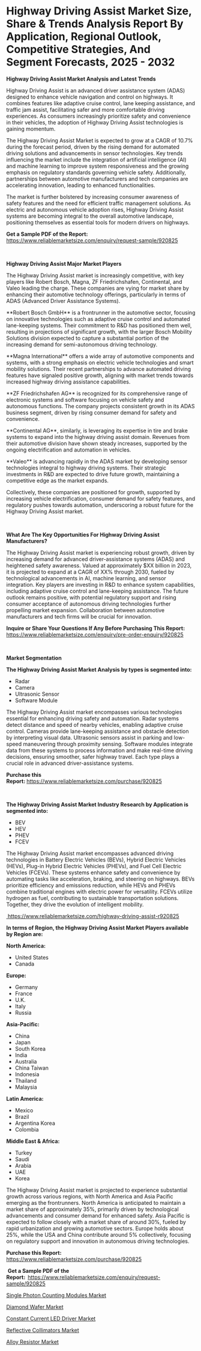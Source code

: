 <p><h1>Highway Driving Assist Market Size, Share & Trends Analysis Report By Application, Regional Outlook, Competitive Strategies, And Segment Forecasts, 2025 - 2032</h1></p><p><strong>Highway Driving Assist Market Analysis and Latest Trends</strong></p>
<p><p>Highway Driving Assist is an advanced driver assistance system (ADAS) designed to enhance vehicle navigation and control on highways. It combines features like adaptive cruise control, lane keeping assistance, and traffic jam assist, facilitating safer and more comfortable driving experiences. As consumers increasingly prioritize safety and convenience in their vehicles, the adoption of Highway Driving Assist technologies is gaining momentum.</p><p>The Highway Driving Assist Market is expected to grow at a CAGR of 10.7% during the forecast period, driven by the rising demand for automated driving solutions and advancements in sensor technologies. Key trends influencing the market include the integration of artificial intelligence (AI) and machine learning to improve system responsiveness and the growing emphasis on regulatory standards governing vehicle safety. Additionally, partnerships between automotive manufacturers and tech companies are accelerating innovation, leading to enhanced functionalities.</p><p>The market is further bolstered by increasing consumer awareness of safety features and the need for efficient traffic management solutions. As electric and autonomous vehicle adoption rises, Highway Driving Assist systems are becoming integral to the overall automotive landscape, positioning themselves as essential tools for modern drivers on highways.</p></p>
<p><strong>Get a Sample PDF of the Report:&nbsp;</strong> <a href="https://www.reliablemarketsize.com/enquiry/request-sample/920825?utm_campaign=3185&utm_medium=2&utm_source=Github&utm_content=ia&utm_term=07032025&utm_id=highway-driving-assist">https://www.reliablemarketsize.com/enquiry/request-sample/920825</a></p>
<p>&nbsp;</p>
<p><strong>Highway Driving Assist Major Market Players</strong></p>
<p><p>The Highway Driving Assist market is increasingly competitive, with key players like Robert Bosch, Magna, ZF Friedrichshafen, Continental, and Valeo leading the charge. These companies are vying for market share by enhancing their automotive technology offerings, particularly in terms of ADAS (Advanced Driver Assistance Systems).</p><p>**Robert Bosch GmbH** is a frontrunner in the automotive sector, focusing on innovative technologies such as adaptive cruise control and automated lane-keeping systems. Their commitment to R&D has positioned them well, resulting in projections of significant growth, with the larger Bosch Mobility Solutions division expected to capture a substantial portion of the increasing demand for semi-autonomous driving technology.</p><p>**Magna International** offers a wide array of automotive components and systems, with a strong emphasis on electric vehicle technologies and smart mobility solutions. Their recent partnerships to advance automated driving features have signaled positive growth, aligning with market trends towards increased highway driving assistance capabilities.</p><p>**ZF Friedrichshafen AG** is recognized for its comprehensive range of electronic systems and software focusing on vehicle safety and autonomous functions. The company projects consistent growth in its ADAS business segment, driven by rising consumer demand for safety and convenience.</p><p>**Continental AG**, similarly, is leveraging its expertise in tire and brake systems to expand into the highway driving assist domain. Revenues from their automotive division have shown steady increases, supported by the ongoing electrification and automation in vehicles.</p><p>**Valeo** is advancing rapidly in the ADAS market by developing sensor technologies integral to highway driving systems. Their strategic investments in R&D are expected to drive future growth, maintaining a competitive edge as the market expands.</p><p>Collectively, these companies are positioned for growth, supported by increasing vehicle electrification, consumer demand for safety features, and regulatory pushes towards automation, underscoring a robust future for the Highway Driving Assist market.</p></p>
<p>&nbsp;</p>
<p><strong>What Are The Key Opportunities For Highway Driving Assist Manufacturers?</strong></p>
<p><p>The Highway Driving Assist market is experiencing robust growth, driven by increasing demand for advanced driver-assistance systems (ADAS) and heightened safety awareness. Valued at approximately $XX billion in 2023, it is projected to expand at a CAGR of XX% through 2030, fueled by technological advancements in AI, machine learning, and sensor integration. Key players are investing in R&D to enhance system capabilities, including adaptive cruise control and lane-keeping assistance. The future outlook remains positive, with potential regulatory support and rising consumer acceptance of autonomous driving technologies further propelling market expansion. Collaboration between automotive manufacturers and tech firms will be crucial for innovation.</p></p>
<p><strong>Inquire or Share Your Questions If Any Before Purchasing This Report:</strong> <a href="https://www.reliablemarketsize.com/enquiry/pre-order-enquiry/920825?utm_campaign=3185&utm_medium=2&utm_source=Github&utm_content=ia&utm_term=07032025&utm_id=highway-driving-assist">https://www.reliablemarketsize.com/enquiry/pre-order-enquiry/920825</a></p>
<p>&nbsp;</p>
<p><strong>Market Segmentation</strong></p>
<p><strong>The Highway Driving Assist Market Analysis by types is segmented into:</strong></p>
<p><ul><li>Radar</li><li>Camera</li><li>Ultrasonic Sensor</li><li>Software Module</li></ul></p>
<p><p>The Highway Driving Assist market encompasses various technologies essential for enhancing driving safety and automation. Radar systems detect distance and speed of nearby vehicles, enabling adaptive cruise control. Cameras provide lane-keeping assistance and obstacle detection by interpreting visual data. Ultrasonic sensors assist in parking and low-speed maneuvering through proximity sensing. Software modules integrate data from these systems to process information and make real-time driving decisions, ensuring smoother, safer highway travel. Each type plays a crucial role in advanced driver-assistance systems.</p></p>
<p><strong>Purchase this Report:&nbsp;</strong><a href="https://www.reliablemarketsize.com/purchase/920825?utm_campaign=3185&utm_medium=2&utm_source=Github&utm_content=ia&utm_term=07032025&utm_id=highway-driving-assist">https://www.reliablemarketsize.com/purchase/920825</a></p>
<p>&nbsp;</p>
<p><strong>The Highway Driving Assist Market Industry Research by Application is segmented into:</strong></p>
<p><ul><li>BEV</li><li>HEV</li><li>PHEV</li><li>FCEV</li></ul></p>
<p><p>The Highway Driving Assist market encompasses advanced driving technologies in Battery Electric Vehicles (BEVs), Hybrid Electric Vehicles (HEVs), Plug-in Hybrid Electric Vehicles (PHEVs), and Fuel Cell Electric Vehicles (FCEVs). These systems enhance safety and convenience by automating tasks like acceleration, braking, and steering on highways. BEVs prioritize efficiency and emissions reduction, while HEVs and PHEVs combine traditional engines with electric power for versatility. FCEVs utilize hydrogen as fuel, contributing to sustainable transportation solutions. Together, they drive the evolution of intelligent mobility.</p></p>
<p><a href="https://www.reliablemarketsize.com/highway-driving-assist-r920825?utm_campaign=3185&utm_medium=2&utm_source=Github&utm_content=ia&utm_term=07032025&utm_id=highway-driving-assist">&nbsp;https://www.reliablemarketsize.com/highway-driving-assist-r920825</a></p>
<p><strong>In terms of Region, the Highway Driving Assist Market Players available by Region are:</strong></p>
<p>
    <p> <strong> North America: </strong>
        <ul>
            <li>United States</li>
            <li>Canada</li>
        </ul>
        </p> 
    <p> <strong> Europe: </strong>
        <ul>
            <li>Germany</li>
            <li>France</li>
            <li>U.K.</li>
            <li>Italy</li>
            <li>Russia</li>
        </ul>
        </p> 
    <p> <strong> Asia-Pacific: </strong>
        <ul>
            <li>China</li>
            <li>Japan</li>
            <li>South Korea</li>
            <li>India</li>
            <li>Australia</li>
            <li>China Taiwan</li>
            <li>Indonesia</li>
            <li>Thailand</li>
            <li>Malaysia</li>
        </ul>
        </p> 
    <p> <strong> Latin America: </strong>
        <ul>
            <li>Mexico</li>
            <li>Brazil</li>
            <li>Argentina Korea</li>
            <li>Colombia</li>
        </ul>
        </p> 
    <p> <strong> Middle East & Africa: </strong>
        <ul>
            <li>Turkey</li>
            <li>Saudi</li>
            <li>Arabia</li>
            <li>UAE</li>
            <li>Korea</li>
        </ul>
    </p>
    </p>
<p><p>The Highway Driving Assist market is projected to experience substantial growth across various regions, with North America and Asia Pacific emerging as the frontrunners. North America is anticipated to maintain a market share of approximately 35%, primarily driven by technological advancements and consumer demand for enhanced safety. Asia Pacific is expected to follow closely with a market share of around 30%, fueled by rapid urbanization and growing automotive sectors. Europe holds about 25%, while the USA and China contribute around 5% collectively, focusing on regulatory support and innovation in autonomous driving technologies.</p></p>
<p><strong>Purchase this Report: </strong><a href="https://www.reliablemarketsize.com/purchase/920825?utm_campaign=3185&utm_medium=2&utm_source=Github&utm_content=ia&utm_term=07032025&utm_id=highway-driving-assist">https://www.reliablemarketsize.com/purchase/920825</a></p>
<p>&nbsp;<strong>Get a Sample PDF of the Report:&nbsp;&nbsp;</strong><a href="https://www.reliablemarketsize.com/enquiry/request-sample/920825?utm_campaign=3185&utm_medium=2&utm_source=Github&utm_content=ia&utm_term=07032025&utm_id=highway-driving-assist">https://www.reliablemarketsize.com/enquiry/request-sample/920825</a></p>
<p><strong></strong></p>
<p><p><a href="https://www.linkedin.com/pulse/future-single-photon-counting-modules-latest-trends-development-rpixc?utm_campaign=3185&utm_medium=2&utm_source=Github&utm_content=ia&utm_term=07032025&utm_id=highway-driving-assist">Single Photon Counting Modules Market</a></p><p><a href="https://www.linkedin.com/pulse/sustaining-industry-growth-study-diamond-wafer-market-svasf?utm_campaign=3185&utm_medium=2&utm_source=Github&utm_content=ia&utm_term=07032025&utm_id=highway-driving-assist">Diamond Wafer Market</a></p><p><a href="https://www.linkedin.com/pulse/global-constant-current-led-driver-market-forecast-2025-unbgf?utm_campaign=3185&utm_medium=2&utm_source=Github&utm_content=ia&utm_term=07032025&utm_id=highway-driving-assist">Constant Current LED Driver Market</a></p><p><a href="https://www.linkedin.com/pulse/reflective-collimators-market-growth-projections-2025-2032-ghtyf?utm_campaign=3185&utm_medium=2&utm_source=Github&utm_content=ia&utm_term=07032025&utm_id=highway-driving-assist">Reflective Collimators Market</a></p><p><a href="https://www.linkedin.com/pulse/alloy-resistor-market-research-report-exploring-size-revenue-sthwc?utm_campaign=3185&utm_medium=2&utm_source=Github&utm_content=ia&utm_term=07032025&utm_id=highway-driving-assist">Alloy Resistor Market</a></p></p>